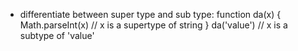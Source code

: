- differentiate between super type and sub type:
  function da(x) {
  Math.parseInt(x) // x is a supertype of string
  }
  da('value') // x is a subtype of 'value'
